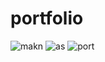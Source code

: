 # portfolio


![makn](https://github.com/litheesh03/portfolio/assets/49150532/123f6e72-b43f-4cc2-a458-0033dcbf9864)
![as](https://github.com/litheesh03/portfolio/assets/49150532/6f026d3a-ef29-4d6d-903b-201dbfcad541)
![port](https://github.com/litheesh03/portfolio/assets/49150532/df6f425a-78a1-44ee-99bd-2223de0514fa)

